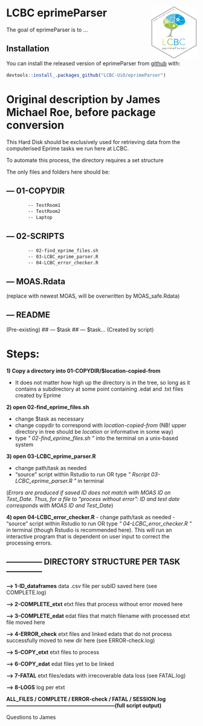 
<!-- README.md is generated from README.Rmd. Please edit that file -->

# LCBC eprimeParser <img src="man/figures/hex.png" align="right" alt="" width="120" />

The goal of eprimeParser is to …

## Installation

You can install the released version of eprimeParser from
[github](https://github.org) with:

``` r
devtools::install_.packages_github("LCBC-UiO/eprimeParser")
```

# Original description by James Michael Roe, before package conversion

This Hard Disk should be exclusively used for retrieving data from the
computerised Eprime tasks we run here at LCBC.

To automate this process, the directory requires a set structure

The only files and folders here should be:

## — 01-COPYDIR

``` 
        -- TestRoom1
        -- TestRoom2
        -- Laptop
```

## — 02-SCRIPTS

``` 
        -- 02-find_eprime_files.sh
        -- 03-LCBC_eprime_parser.R
        -- 04-LCBC_error_checker.R
```

## — MOAS.Rdata

(replace with newest MOAS, will be overwritten by MOAS\_safe.Rdata)

## — README

(Pre-existing) \#\# — $task \#\# — $task… (Created by script)

# Steps:

**1) Copy a directory into 01-COPYDIR/$location-copied-from**

  - It does not matter how high up the directory is in the tree, so long
    as it contains a subdirectory at some point containing .edat and
    .txt files created by Eprime

**2) open 02-find\_eprime\_files.sh**

  - change $task as necessary
  - change copydir to correspond with *location-copied-from* (NB\! upper
    directory in tree should be *location* or informative in some way)
  - type *" 02-find\_eprime\_files.sh "* into the terminal on a
    unix-based system

**3) open 03-LCBC\_eprime\_parser.R**

  - change path/task as needed
  - “source” script within Rstudio to run OR type *" Rscript
    03-LCBC\_eprime\_parser.R "* in terminal

(*Errors are produced if saved ID does not match with MOAS ID on
Test\_Date. Thus, for a file to “process without error”: ID and test
date corresponds with MOAS ID and Test\_Date*)

**4) open 04-LCBC\_error\_checker.R** - change path/task as needed -
“source” script within Rstudio to run OR type *"
04-LCBC\_error\_checker.R "* in terminal (though Rstudio is recommended
here). This will run an interactive program that is dependent on user
input to correct the processing errors.

## ————– DIRECTORY STRUCTURE PER TASK ————–

**–\> 1-ID\_dataframes** data .csv file per subID saved here (see
COMPLETE.log)

**–\> 2-COMPLETE\_etxt** etxt files that process without error moved
here

**–\> 3-COMPLETE\_edat** edat files that match filename with processed
etxt file moved here

**–\> 4-ERROR\_check** etxt files and linked edats that do not process
successfully moved to new dir here (see ERROR-check.log)

**–\> 5-COPY\_etxt** etxt files to process

**–\> 6-COPY\_edat** edat files yet to be linked

**–\> 7-FATAL** etxt files/edats with irrecoverable data loss (see
FATAL.log)

**–\> 8-LOGS** log per etxt

**ALL\_FILES / COMPLETE / ERROR-check / FATAL / SESSION.log
————————————————————–(full script output)**

Questions to James

